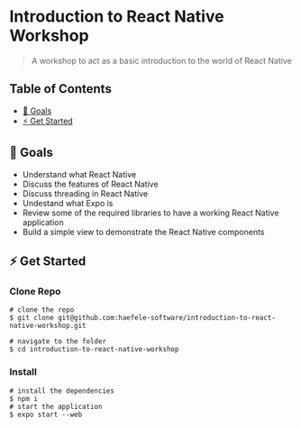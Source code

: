 # Introduction to React Native Workshop

> A workshop to act as a basic introduction to the world of React Native

## Table of Contents
* [🎯 Goals](#goals)
* [⚡ Get Started](#get-started)

## 🎯 Goals

- Understand what React Native
- Discuss the features of React Native
- Discuss threading in React Native
- Undestand what Expo is
- Review some of the required libraries to have a working React Native application
- Build a simple view to demonstrate the React Native components

## ⚡ Get Started

### Clone Repo
```
# clone the repo
$ git clone git@github.com:haefele-software/introduction-to-react-native-workshop.git

# navigate to the folder
$ cd introduction-to-react-native-workshop
```

### Install
```
# install the dependencies
$ npm i
# start the application
$ expo start --web
```
